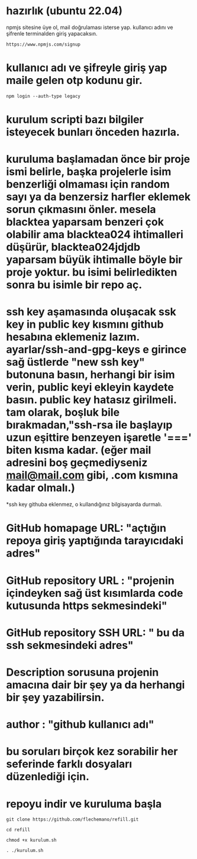 # hazırlık  (ubuntu 22.04) 

npmjs sitesine üye ol, mail doğrulaması isterse yap. kullanıcı adını ve şifrenle terminalden giriş yapacaksın.

```console 
https://www.npmjs.com/signup
```

# kullanıcı adı ve şifreyle giriş yap maile gelen otp kodunu gir.
```console
npm login --auth-type legacy
```
# kurulum scripti bazı bilgiler isteyecek bunları önceden hazırla.
# kuruluma başlamadan önce bir proje ismi belirle, başka projelerle isim benzerliği olmaması için random sayı ya da benzersiz harfler eklemek sorun çıkmasını önler. mesela blacktea yaparsam benzeri çok  olabilir ama blacktea024 ihtimalleri düşürür, blacktea024jdjdb yaparsam büyük ihtimalle böyle bir proje yoktur. bu isimi belirledikten sonra bu isimle bir repo aç.


# ssh key aşamasında oluşacak ssk key in public key kısmını github hesabına eklemeniz lazım. ayarlar/ssh-and-gpg-keys e girince sağ üstlerde "new ssh key" butonuna basın, herhangi bir isim verin, public keyi ekleyin kaydete basın. public key hatasız girilmeli. tam olarak, boşluk bile bırakmadan,"ssh-rsa ile başlayıp uzun eşittire benzeyen işaretle '===' biten kısma kadar. (eğer mail adresini boş geçmediyseniz mail@mail.com gibi, .com kısmına kadar olmalı.) 
*ssh key githuba eklenmez, o kullandığınız bilgisayarda durmalı.


# GitHub homapage URL: "açtığın repoya giriş yaptığında tarayıcıdaki adres"

# GitHub repository  URL : "projenin içindeyken sağ üst kısımlarda code kutusunda https sekmesindeki"
# GitHub repository SSH URL: " bu da ssh sekmesindeki adres"
# Description sorusuna projenin amacına dair bir şey ya da herhangi bir şey yazabilirsin.
# author : "github kullanıcı adı"
# bu soruları birçok kez sorabilir her seferinde farklı dosyaları düzenlediği için.



# repoyu indir ve kuruluma başla
```console
git clone https://github.com/flechemano/refill.git
```
```console
cd refill
```
```console
chmod +x kurulum.sh
```

```console
. ./kurulum.sh
```
